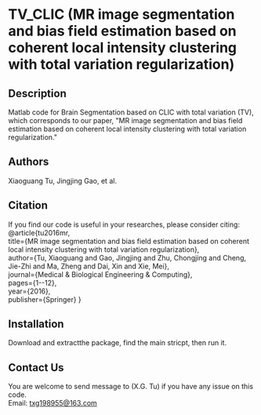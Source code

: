 # TV_CLIC (MR image segmentation and bias field estimation based on coherent local intensity clustering with total variation regularization)

## Description
Matlab code for Brain Segmentation based on CLIC with total variation (TV), which corresponds to our paper, "MR image segmentation and bias field estimation based on coherent local intensity clustering with total variation regularization."
## Authors 
Xiaoguang Tu, Jingjing Gao, et al.
## Citation
If you find our code is useful in your researches, please consider citing:                                                      
@article{tu2016mr,                                                                                                               
  title={MR image segmentation and bias field estimation based on coherent local intensity clustering with total variation             regularization},                                                                                                        
  author={Tu, Xiaoguang and Gao, Jingjing and Zhu, Chongjing and Cheng, Jie-Zhi and Ma, Zheng and Dai, Xin and Xie, Mei},        
  journal={Medical \& Biological Engineering \& Computing},                                                                     
  pages={1--12},                                                                                                                 
  year={2016},                                                                                                                  
  publisher={Springer}
}
## Installation
Download and extractthe package, find the main stricpt, then run it. 

## Contact Us
You are welcome to send message to (X.G. Tu) if you have any issue on this code.                                                
Email: txg198955@163.com
